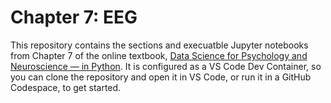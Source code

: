 # Chapter 7: EEG

This repository contains the sections and execuatble Jupyter notebooks from Chapter 7 of the online textbook, [Data Science for Psychology and Neuroscience — in Python](http://neuraldatascience.io). It is configured as a VS Code Dev Container, so you can clone the repository and open it in VS Code, or run it in a GitHub Codespace, to get started.